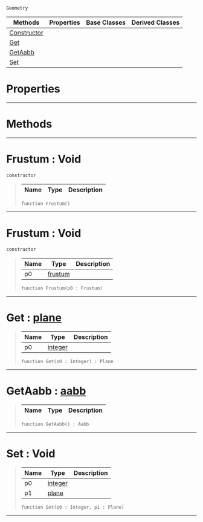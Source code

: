  `Geometry`

|Methods|Properties|Base Classes|Derived Classes|
|---|---|---|---|
|[Constructor](frustum.md#frustum-void)| | | |
|[Get](frustum.md#get-zilch-engine-document)| | | |
|[GetAabb](frustum.md#getaabb-zilch-engine-docu)| | | |
|[Set](frustum.md#set-void)| | | |


 #  Properties


---  
 #  Methods


---  
 #  Frustum : Void

 `constructor`

> 
> |Name|Type|Description|
> |---|---|---|
> ```TS:Nada
> function Frustum()
> ``` 


---  
 #  Frustum : Void

 `constructor`

> 
> |Name|Type|Description|
> |---|---|---|
> |p0|[frustum](frustum.md)| |
> ```TS:Nada
> function Frustum(p0 : Frustum)
> ``` 


---  
 #  Get : [plane](plane.md)

> 
> |Name|Type|Description|
> |---|---|---|
> |p0|[integer](../nada_base_types/integer.md)| |
> ```TS:Nada
> function Get(p0 : Integer) : Plane
> ``` 


---  
 #  GetAabb : [aabb](aabb.md)

> 
> |Name|Type|Description|
> |---|---|---|
> ```TS:Nada
> function GetAabb() : Aabb
> ``` 


---  
 #  Set : Void

> 
> |Name|Type|Description|
> |---|---|---|
> |p0|[integer](../nada_base_types/integer.md)| |
> |p1|[plane](plane.md)| |
> ```TS:Nada
> function Set(p0 : Integer, p1 : Plane)
> ``` 


---  
 

 